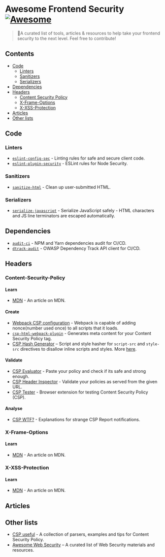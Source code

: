 # Awesome Frontend Security [![Awesome](https://awesome.re/badge-flat2.svg)](https://awesome.re)
> 💜A curated list of tools, articles &amp; resources to help take your frontend security to the next level.
> Feel free to contribute!

## Contents
- [Code](#code)
  - [Linters](#linters)
  - [Sanitizers](#sanitizers)
  - [Serializers](#serializers)
- [Dependencies](#dependencies)
- [Headers](#headers)
  - [Content Security Policy](#content-security-policy)
  - [X-Frame-Options](#x-frame-options)
  - [X-XSS-Protection](#x-xss-protection)
- [Articles](#articles)
- [Other lists](#other-lists)


## Code
### Linters
- [`eslint-config-sec`](https://github.com/rustcohlnikov/eslint-config-sec) - Linting rules for safe and secure client code.
- [`eslint-plugin-security`](https://github.com/nodesecurity/eslint-plugin-security) - ESLint rules for Node Security.

### Sanitizers
- [`sanitize-html`](https://github.com/apostrophecms/sanitize-html) - Clean up user-submitted HTML.

### Serializers
- [`serialize-javascript`](https://github.com/yahoo/serialize-javascript) - Serialize JavaScript safely - HTML characters and JS line terminators are escaped automatically.

## Dependencies
- [`audit-ci`](https://github.com/IBM/audit-ci) - NPM and Yarn dependencies audit for CI/CD.
- [`dtrack-audit`](https://github.com/ozonru/dtrack-audit) - OWASP Dependency Track API client for CI/CD.

## Headers
### Content-Security-Policy 
#### Learn
- [MDN](https://developer.mozilla.org/en-US/docs/Web/HTTP/CSP) - An article on MDN.

#### Create
- [Webpack CSP configuration](https://webpack.js.org/guides/csp/) - Webpack is capable of adding nonce(number used once) to all scripts that it loads.
- [`csp-html-webpack-plugin`](https://github.com/slackhq/csp-html-webpack-plugin) - Generates meta content for your Content Security Policy tag.
- [CSP Hash Generator](https://report-uri.com/home/hash) – Script and style hasher for `script-src` and `style-src` directives to disallow inline scripts and styles. More [here](https://developer.mozilla.org/en-US/docs/Web/HTTP/Headers/Content-Security-Policy/script-src#Unsafe_inline_script).

#### Validate
- [CSP Evaluator](https://csp-evaluator.withgoogle.com/) - Paste your policy and check if its safe and strong enough.
- [CSP Header Inspector](https://cspvalidator.org) - Validate your policies as served from the given URL.
- [CSP Tester](https://github.com/yandex/csp-tester) - Browser extension for testing Content Security Policy (CSP).

#### Analyse
- [CSP WTF?](https://github.com/nico3333fr/CSP-useful/blob/master/csp-wtf/explained.md) - Explanations for strange CSP Report notifications.

### X-Frame-Options 
#### Learn
- [MDN](https://developer.mozilla.org/en-US/docs/Web/HTTP/Headers/X-Frame-Options) - An article on MDN.

### X-XSS-Protection 
#### Learn
- [MDN](https://developer.mozilla.org/en-US/docs/Web/HTTP/Headers/X-XSS-Protection) - An article on MDN.

## Articles

## Other lists
- [CSP useful](https://github.com/nico3333fr/CSP-useful) - A collection of parsers, examples and tips for Content Security Policy.
- [Awesome Web Security](https://github.com/qazbnm456/awesome-web-security) – A curated list of Web Security materials and resources.
